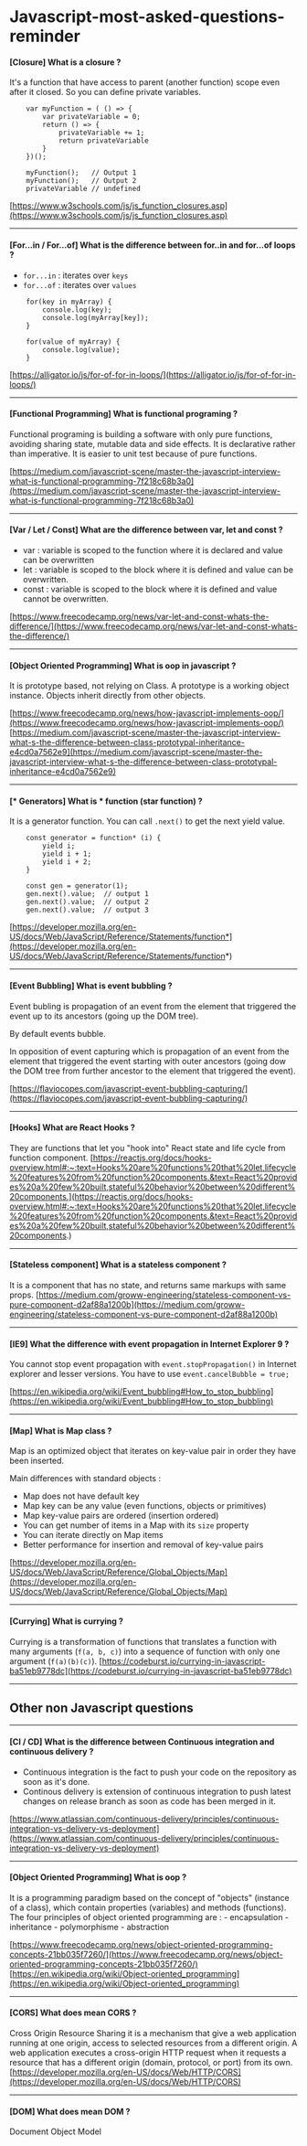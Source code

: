 # Javascript-most-asked-questions-reminder

#### [Closure] What is a closure ? ####
It's a function that have access to parent (another function) scope even after it closed. So you can define private variables.

```
	var myFunction = ( () => {	
  		var privateVariable = 0;
  		return () => {
  			privateVariable += 1; 
  			return privateVariable
  		}
	})();

	myFunction();	// Output 1
	myFunction();	// Output 2
	privateVariable	// undefined
```

[https://www.w3schools.com/js/js_function_closures.asp](https://www.w3schools.com/js/js_function_closures.asp)

---

#### [For...in / For...of] What is the difference between for..in and for...of loops ? ####
- `for...in` : iterates over `keys`
- `for...of` : iterates over `values`

```
	for(key in myArray) {
		console.log(key);
		console.log(myArray[key]);
	}

	for(value of myArray) {
		console.log(value);
	}
```
[https://alligator.io/js/for-of-for-in-loops/](https://alligator.io/js/for-of-for-in-loops/)

---

#### [Functional Programming] What is functional programing ? ####
Functional programing is building a software  with only pure functions, avoiding sharing state, mutable data and side effects. It is declarative rather than imperative. It is easier to unit test because of pure functions.

[https://medium.com/javascript-scene/master-the-javascript-interview-what-is-functional-programming-7f218c68b3a0](https://medium.com/javascript-scene/master-the-javascript-interview-what-is-functional-programming-7f218c68b3a0)

---

#### [Var / Let / Const] What are the difference between var, let and const ? ####
- var : variable is scoped to the function where it is declared and value can be overwritten
- let : variable is scoped to the block where it is defined and value can be overwritten.
- const : variable is scoped to the block where it is defined and value cannot be overwritten.

[https://www.freecodecamp.org/news/var-let-and-const-whats-the-difference/](https://www.freecodecamp.org/news/var-let-and-const-whats-the-difference/)

---

#### [Object Oriented Programming] What is oop in javascript ? ####
It is prototype based, not relying on Class. A prototype is a working object instance. Objects inherit directly from other objects.

[https://www.freecodecamp.org/news/how-javascript-implements-oop/](https://www.freecodecamp.org/news/how-javascript-implements-oop/)
[https://medium.com/javascript-scene/master-the-javascript-interview-what-s-the-difference-between-class-prototypal-inheritance-e4cd0a7562e9](https://medium.com/javascript-scene/master-the-javascript-interview-what-s-the-difference-between-class-prototypal-inheritance-e4cd0a7562e9)

---

#### [* Generators] What is * function (star function) ? ####
It is a generator function. You can call `.next()` to get the next yield value.

```
	const generator = function* (i) {
		yield i;
		yield i + 1;
		yield i + 2;
	}

	const gen = generator(1); 
	gen.next().value;  // output 1
	gen.next().value;  // output 2
	gen.next().value;  // output 3
```

[https://developer.mozilla.org/en-US/docs/Web/JavaScript/Reference/Statements/function*](https://developer.mozilla.org/en-US/docs/Web/JavaScript/Reference/Statements/function*)

---

#### [Event Bubbling] What is event bubbling ? ####
Event bubling is propagation of an event from the element that triggered the event up to its ancestors (going up the DOM tree).

By default events bubble.

In opposition of event capturing which is propagation of an event from the element that triggered the event starting with outer ancestors (going dow the DOM tree from further ancestor to the element that triggered the event).

[https://flaviocopes.com/javascript-event-bubbling-capturing/](https://flaviocopes.com/javascript-event-bubbling-capturing/)

---

#### [Hooks] What are React Hooks ? ####
They are functions that let you "hook into" React state and life cycle from function component.
[https://reactjs.org/docs/hooks-overview.html#:~:text=Hooks%20are%20functions%20that%20let,lifecycle%20features%20from%20function%20components.&text=React%20provides%20a%20few%20built,stateful%20behavior%20between%20different%20components.](https://reactjs.org/docs/hooks-overview.html#:~:text=Hooks%20are%20functions%20that%20let,lifecycle%20features%20from%20function%20components.&text=React%20provides%20a%20few%20built,stateful%20behavior%20between%20different%20components.)

---

#### [Stateless component] What is a stateless component ? ####
It is a component that has no state, and returns same markups with same props.
[https://medium.com/groww-engineering/stateless-component-vs-pure-component-d2af88a1200b](https://medium.com/groww-engineering/stateless-component-vs-pure-component-d2af88a1200b)

---

#### [IE9] What the difference with event propagation in Internet Explorer 9 ? ####
You cannot stop event propagation with `event.stopPropagation()` in Internet explorer and lesser versions. You have to use `event.cancelBubble = true;`

[https://en.wikipedia.org/wiki/Event_bubbling#How_to_stop_bubbling](https://en.wikipedia.org/wiki/Event_bubbling#How_to_stop_bubbling)

---

#### [Map] What is Map class ? ####
Map is an optimized object that iterates on key-value pair in order they have been inserted.

Main differences with standard objects :
- Map does not have default key
- Map key can be any value (even functions, objects or primitives)
- Map key-value pairs are ordered (insertion ordered) 
- You can get number of items in a Map with its `size` property
- You can iterate directly on Map items
- Better performance for insertion and removal of key-value pairs

[https://developer.mozilla.org/en-US/docs/Web/JavaScript/Reference/Global_Objects/Map](https://developer.mozilla.org/en-US/docs/Web/JavaScript/Reference/Global_Objects/Map)

---

#### [Currying] What is currying ? ####
Currying is a transformation of functions that translates a function with many arguments (`f(a, b, c)`) into a sequence of function with only one argument (`f(a)(b)(c)`).
[https://codeburst.io/currying-in-javascript-ba51eb9778dc](https://codeburst.io/currying-in-javascript-ba51eb9778dc)

---
## Other non Javascript questions ##
---

#### [CI / CD] What is the difference between Continuous integration and continuous delivery ? ####
- Continuous integration is the fact to push your code on the repository as soon as it's done.
- Continous delivery is extension of continuous integration to push latest changes on release branch as soon as code has been merged in it.

[https://www.atlassian.com/continuous-delivery/principles/continuous-integration-vs-delivery-vs-deployment](https://www.atlassian.com/continuous-delivery/principles/continuous-integration-vs-delivery-vs-deployment)

---

#### [Object Oriented Programming] What is oop ? ####
It is a programming paradigm based on the concept of "objects" (instance of a class), which contain properties (variables) and methods (functions).
The four principles of object oriented programming are :
	- encapsulation
	- inheritance
	- polymorphisme
	- abstraction

[https://www.freecodecamp.org/news/object-oriented-programming-concepts-21bb035f7260/](https://www.freecodecamp.org/news/object-oriented-programming-concepts-21bb035f7260/)
[https://en.wikipedia.org/wiki/Object-oriented_programming](https://en.wikipedia.org/wiki/Object-oriented_programming)

---

#### [CORS] What does mean CORS ? ####
Cross Origin Resource Sharing
it is a mechanism that give a web application running at one origin, access to selected resources from a different origin. A web application executes a cross-origin HTTP request when it requests a resource that has a different origin (domain, protocol, or port) from its own.
[https://developer.mozilla.org/en-US/docs/Web/HTTP/CORS](https://developer.mozilla.org/en-US/docs/Web/HTTP/CORS)

---

#### [DOM] What does mean DOM ? ####
Document Object Model